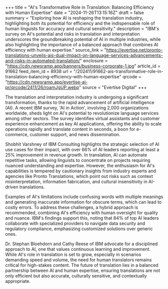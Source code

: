 +++
title = "AI's Transformative Role in Translation: Balancing Efficiency with Human Expertise"
date = "2024-11-26T13:15:16Z"
draft = false
summary = "Exploring how AI is reshaping the translation industry, highlighting both its potential for efficiency and the indispensable role of human linguists for accuracy and cultural sensitivity."
description = "IBM's survey on AI's potential and risks in translation and interpretation underscores the groundbreaking potential of AI in multiple industries, while also highlighting the importance of a balanced approach that combines AI efficiency with human expertise."
source_link = "https://evertise.net/pronto-translations-unveils-ais-dual-impact-on-language-services-advancements-and-risks-in-automated-translation/"
enclosure = "https://cdn.newsramp.app/banners/business-corporate-1.jpg"
article_id = 91662
feed_item_id = 8938
url = "/202411/91662-ais-transformative-role-in-translation-balancing-efficiency-with-human-expertise"
qrcode = "https://cdn.newsramp.app/evertise-ai-pr/qrcode/2411/26/roamJgUP.webp"
source = "Evertise Digital"
+++

<p>The translation and interpretation industry is undergoing a significant transformation, thanks to the rapid advancement of artificial intelligence (AI). A recent IBM survey, 'AI in Action', involving 2,000 organizations worldwide, sheds light on AI's potential to revolutionize language services among other sectors. The survey identifies virtual assistants and customer experience enhancement as key AI applications, offering the ability to scale operations rapidly and translate content in seconds, a boon for e-commerce, customer support, and news dissemination.</p><p>Shobhit Varshney of IBM Consulting highlights the strategic selection of AI use cases for their impact, with over 66% of AI leaders reporting at least a 25% improvement in revenue growth. In translation, AI can automate repetitive tasks, allowing linguists to concentrate on projects requiring nuanced understanding and expertise. However, the enthusiasm for AI's capabilities is tempered by cautionary insights from industry experts and agencies like Pronto Translations, which point out risks such as context misinterpretation, information fabrication, and cultural insensitivity in AI-driven translations.</p><p>Examples of AI's limitations include confusing words with multiple meanings and generating inaccurate information for obscure terms, which can lead to costly errors. To address these challenges, a hybrid approach is recommended, combining AI's efficiency with human oversight for quality and nuance. IBM's findings support this, noting that 84% of top AI leaders collaborate with specialized providers to navigate data security and regulatory compliance, emphasizing customized solutions over generic ones.</p><p>Dr. Stephan Bloehdorn and Cathy Reese of IBM advocate for a disciplined approach to AI, one that values continuous learning and improvement. While AI's role in translation is set to grow, especially in scenarios demanding speed and volume, the need for human translators remains critical for high-stakes content. The future of translation lies in a balanced partnership between AI and human expertise, ensuring translations are not only efficient but also accurate, culturally sensitive, and contextually appropriate.</p>